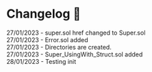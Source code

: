 # Changelog 📝  
27/01/2023 - super.sol href changed to Super.sol<br>
27/01/2023 - Error.sol added<br>
27/01/2023 - Directories are created.<br>
27/01/2023 - Super_UsingWith_Struct.sol added<br>
28/01/2023 - Testing init<br>